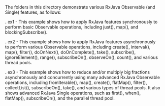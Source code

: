 The folders in this directory demonstrate various RxJava Observable
(and Single) features, as follows:

. ex1 - This example shows how to apply RxJava features synchronously
        to perform basic Observable operations, including just(),
        map(), and blockingSubscribe().

. ex2 - This example shows how to apply RxJava features asynchronously
        to perform various Observable operations, including create(),
        interval(), map(), filter(), doOnNext(), doOnComplete(),
        take(), subscribe(), ignoreElement(), range(), subscribeOn(),
        observeOn(), count(), and various thread pools.

. ex3 - This example shows how to reduce and/or multiply big fractions
        asynchronously and concurrently using many advanced RxJava
        Observable operations, including fromIterable(), map(),
        create(), flatMap(), filter(), collectList(), subscribeOn(),
        take(), and various types of thread pools.  It also shows
        advanced RxJava Single operations, such as first(), when(),
        flatMap(), subscribeOn(), and the parallel thread pool.

